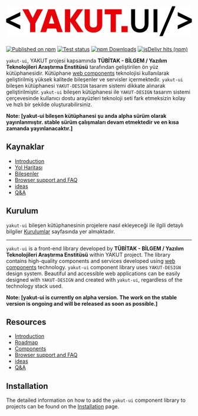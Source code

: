 <h1 align="center">
  <img src="./yakut-ui-logo.svg" title="yakut-ui web components">
</h1>

[![Published on npm](https://img.shields.io/npm/v/%40material%2Fweb)](https://www.npmjs.com/package/@material/web)
[![Test status](https://github.com/material-components/material-web/actions/workflows/test.yml/badge.svg)](https://github.com/material-components/material-web/actions/workflows/test.yml)
[![npm Downloads](https://img.shields.io/npm/dm/%40material%2Fweb?label=npm%20downloads)](https://npm-stat.com/charts.html?package=%40material%2Fweb)
[![jsDelivr hits (npm)](https://img.shields.io/jsdelivr/npm/hm/%40material%2Fweb)](https://www.jsdelivr.com/package/npm/@material/web?tab=stats)

`yakut-ui`, YAKUT projesi kapsamında **TÜBİTAK - BİLGEM / Yazılım Teknolojileri Araştırma Enstitüsü** tarafından geliştirilen ön yüz kütüphanesidir. Kütüphane [web components](https://developer.mozilla.org/en-US/docs/Web/Web_Components)<!-- {.external} --> teknolojisi kullanılarak geliştirilmiş yüksek kalitede bileşenler ve servisler içermektedir.
`yakut-ui` bileşen kütüphanesi `YAKUT-DESIGN` tasarım sistemi dikkate alınarak geliştirilmiştir. `yakut-ui` bileşen kütüphanesi ile `YAKUT-DESIGN` tasarım sistemi çerçevesinde kullanıcı dostu arayüzleri teknoloji seti fark etmeksizin kolay ve hızlı bir şekilde oluşturabilirsiniz.

**Note: [yakut-ui bileşen kütüphanesi şu anda alpha sürüm olarak yayınlanmıştır. stable sürüm çalışmaları devam etmektedir ve en kısa zamanda yayınlanacaktır.]**

## Kaynaklar

-   [Introduction](./docs/intro.md)
-   [Yol Haritası](./docs/roadmap.md)
-   [Bileşenler](https://yteshowcase.apps.yakut.bilgem.gov.tr/)
-   [Browser support and FAQ](./docs/support.md)
-   [ideas](https://github.com/tubitak-bilgem-yte/yakut-ui/discussions/categories/ideas)
-   [Q&A](https://github.com/tubitak-bilgem-yte/yakut-ui/discussions/categories/q-a)

## Kurulum

`yakut-ui` bileşen kütüphanesinin projelere nasıl ekleyeceği ile ilgili detaylı bilgiler [Kurulumlar](https://yteshowcase.apps.yakut.bilgem.gov.tr/kurulumlar/html) sayfasında yer almaktadır.

-----------------------------------------------------------------------------------------------------------------------------------------------------------------------------------------------------------------------------------------------------------------------------------------------------------------------------------------------
`yakut-ui` is a front-end library developed by **TÜBİTAK - BİLGEM / Yazılım Teknolojileri Araştırma Enstitüsü** within YAKUT project. The library contains high-quality components and services developed using [web components](https://developer.mozilla.org/en-US/docs/Web/Web_Components)<!-- {.external} --> technology. `yakut-ui` component library uses `YAKUT-DESIGN` design system.
Beautiful and accessible web applications can be easily designed with `YAKUT-DESIGN` and created with `yakut-ui`, regardless of the technology stack used.

**Note: [yakut-ui is currently on alpha version. The work on the stable version is ongoing and will be released as soon as possible.]**

## Resources

-   [Introduction](./docs/intro.md)
-   [Roadmap](./docs/roadmap.md)
-   [Components](https://yteshowcase.apps.yakut.bilgem.gov.tr/)
-   [Browser support and FAQ](./docs/support.md)
-   [ideas](https://github.com/tubitak-bilgem-yte/yakut-ui/discussions/categories/ideas)
-   [Q&A](https://github.com/tubitak-bilgem-yte/yakut-ui/discussions/categories/q-a)

## Installation

The detailed information on how to add the `yakut-ui` component library to projects can be found on the [Installation](https://yteshowcase.apps.yakut.bilgem.gov.tr/kurulumlar/html) page.
